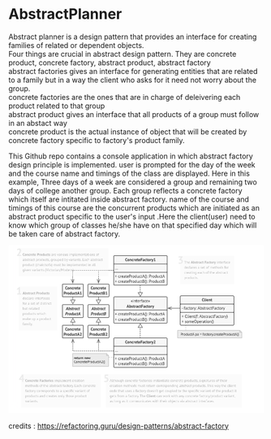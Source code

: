 # AbstractPlanner

Abstract planner is a design pattern that provides an interface for creating families of related or dependent objects.   
Four things are crucial in abstract design pattern. They are concrete product, concrete factory, abstract product, abstract factory  
abstract factories gives an interface for generating entities that are related to a family but in a way the client who asks for it need not worry about the group.  
concrete factories are the ones that are in charge of deleivering each product related to that group  
abstract product gives an interface that all products of a group must follow in an abstact way  
concrete product is the actual instance of object that will be created by concrete factory specific to factory's product family.  

This Github repo contains a console application in which abstract factory design principle is implemented. user is prompted for the day of the week and the course name and timings of the class are displayed. Here in this example, Three days of a week are considered a group and remaining two days of college another group. Each group reflects a concrete factory which itself are intitated inside abstract factory. name of the course and timings of this course are the concurrent products which are initiated as an abstract product specific to the user's input .Here the client(user) need to know which group of classes he/she have on that specified day which will be taken care of abstract factory.



![Logo](./structure.png)

credits : https://refactoring.guru/design-patterns/abstract-factory
